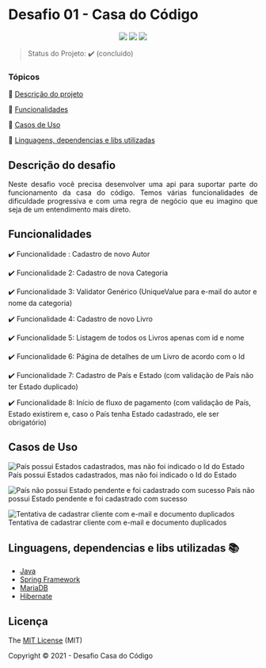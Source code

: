<h1>Desafio 01 - Casa do Código</h1> 

<p align="center">
  <img src="https://img.shields.io/static/v1?label=spring&message=framework&color=GREEN&style=for-the-badge&logo=SPRING"/> <img src="http://img.shields.io/static/v1?label=License&message=MIT&color=orange&style=for-the-badge"/> <img src="http://img.shields.io/static/v1?label=STATUS&message=CONCLUIDO&color=GREEN&style=for-the-badge"/>
</p>

> Status do Projeto: :heavy_check_mark: (concluido)

### Tópicos

:small_orange_diamond: [Descrição do projeto](#descrição-do-projeto)

:small_orange_diamond: [Funcionalidades](#funcionalidades)

:small_orange_diamond: [Casos de Uso](#casos-de-uso)

:small_orange_diamond: [Linguagens, dependencias e libs utilizadas](#linguagens-dependencias-e-libs-utilizadas-books)


## Descrição do desafio

<p align="justify">
  Neste desafio você precisa desenvolver uma api para suportar parte do funcionamento da casa do código. Temos várias funcionalidades de dificuldade progressiva e com uma regra de negócio que eu imagino que seja de um entendimento mais direto.
</p>

## Funcionalidades

:heavy_check_mark: Funcionalidade : Cadastro de novo Autor

:heavy_check_mark: Funcionalidade 2: Cadastro de nova Categoria

:heavy_check_mark: Funcionalidade 3: Validator Genérico (UniqueValue para e-mail do autor e nome da categoria)

:heavy_check_mark: Funcionalidade 4: Cadastro de novo Livro

:heavy_check_mark: Funcionalidade 5: Listagem de todos os Livros apenas com id e nome

:heavy_check_mark: Funcionalidade 6: Página de detalhes de um Livro de acordo com o Id

:heavy_check_mark: Funcionalidade 7: Cadastro de País e Estado (com validação de País não ter Estado duplicado)

:heavy_check_mark: Funcionalidade 8: Início de fluxo de pagamento (com validação de País, Estado existirem e, caso o País tenha Estado cadastrado, ele ser obrigatório)


## Casos de Uso
![País possui Estados cadastrados, mas não foi indicado o Id do Estado](https://imgur.com/kdPqVQZ.gif "País possui Estados cadastrados, mas não foi indicado o Id do Estado")
País possui Estados cadastrados, mas não foi indicado o Id do Estado

![País não possui Estado pendente e foi cadastrado com sucesso](https://imgur.com/RzJEiqG.gif "País não possui Estado pendente e foi cadastrado com sucesso")
País não possui Estado pendente e foi cadastrado com sucesso

![Tentativa de cadastrar cliente com e-mail e documento duplicados](https://imgur.com/NGzeC1y.gif "Tentativa de cadastrar cliente com e-mail e documento duplicados")
Tentativa de cadastrar cliente com e-mail e documento duplicados

## Linguagens, dependencias e libs utilizadas :books:

- [Java](https://docs.oracle.com/en/java/javase/11/index.html)
- [Spring Framework](https://docs.spring.io/spring-framework/docs/current/reference/html/)
- [MariaDB](https://mariadb.org/)
- [Hibernate](https://hibernate.org/)

## Licença

The [MIT License]() (MIT)

Copyright :copyright: 2021 - Desafio Casa do Código

